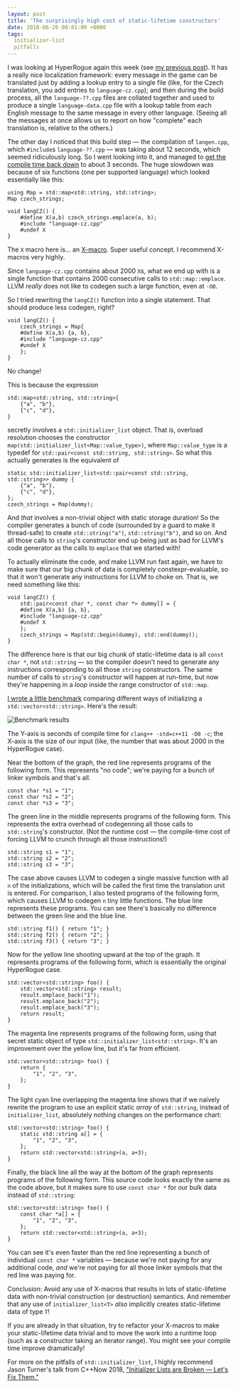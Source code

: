 ```yaml
---
layout: post
title: 'The surprisingly high cost of static-lifetime constructors'
date: 2018-06-26 00:01:00 +0000
tags:
  initializer-list
  pitfalls
---
```


I was looking at HyperRogue again this week (see [my previous post](/blog/2018/06/17/std-size)).
It has a really nice localization framework: every message in the game can be translated just
by adding a lookup entry to a single file (like, for the Czech translation, you add entries
to `language-cz.cpp`); and then during the build process, all the `language-??.cpp` files
are collated together and used to produce a single `language-data.cpp` file with a lookup table
from each English message to the same message in every other language. (Seeing all the messages
at once allows us to report on how "complete" each translation is, relative to the others.)

The other day I noticed that this build step — the compilation of `langen.cpp`, which `#include`s
`language-??.cpp` — was taking about 12 seconds, which seemed ridiculously long. So I went looking
into it, and managed to
[get the compile time back down](https://github.com/zenorogue/hyperrogue/commit/dd1a842285aa621567925eef8263ff336ba077be)
to about 3 seconds. The huge slowdown was because of six functions (one per supported language)
which looked essentially like this:

    using Map = std::map<std::string, std::string>;
    Map czech_strings;

    void langCZ() {
        #define X(a,b) czech_strings.emplace(a, b);
        #include "language-cz.cpp"
        #undef X
    }

The `X` macro here is... an [X-macro](https://en.wikipedia.org/wiki/X_Macro).
Super useful concept. I recommend X-macros very highly.

Since `language-cz.cpp` contains about 2000 `X`s, what we end up with is a single function that
contains 2000 consecutive calls to `std::map::emplace`. LLVM *really* does not like to codegen
such a large function, even at `-O0`.

So I tried rewriting the `langCZ()` function into a single statement. That should produce less codegen,
right?

    void langCZ() {
        czech_strings = Map{
        #define X(a,b) {a, b},
        #include "language-cz.cpp"
        #undef X
        };
    }

No change!

This is because the expression

    std::map<std::string, std::string>{
        {"a", "b"},
        {"c", "d"},
    }

secretly involves a `std::initializer_list` object. That is, overload resolution chooses
the constructor `map(std::initializer_list<Map::value_type>)`, where `Map::value_type` is a typedef for
`std::pair<const std::string, std::string>`. So what this actually generates is the equivalent
of

    static std::initializer_list<std::pair<const std::string, std::string>> dummy {
        {"a", "b"},
        {"c", "d"},
    };
    czech_strings = Map(dummy);

And _that_ involves a non-trivial object with static storage duration! So the compiler generates
a bunch of code (surrounded by a guard to make it thread-safe) to create `std::string("a")`,
`std::string("b")`, and so on. And all those calls to `string`'s constructor end up being
just as bad for LLVM's code generator as the calls to `emplace` that we started with!

To actually eliminate the code, and make LLVM run fast again, we have to make sure that
our big chunk of data is completely constexpr-evaluable, so that it won't generate any
instructions for LLVM to choke on. That is, we need something like this:

    void langCZ() {
        std::pair<const char *, const char *> dummy[] = {
        #define X(a,b) {a, b},
        #include "language-cz.cpp"
        #undef X
        };
        czech_strings = Map(std::begin(dummy), std::end(dummy));
    }

The difference here is that our big chunk of static-lifetime data is all `const char *`,
not `std::string` — so the compiler doesn't need to generate any instructions corresponding
to all those `string` constructors. The same number of calls to `string`'s constructor will
happen at run-time, but now they're happening in a *loop* inside the range constructor
of `std::map`.

[I wrote a little benchmark](/blog/code/2018-06-26-benchmark.py)
comparing different ways of initializing a `std::vector<std::string>`.
Here's the result:

![Benchmark results](/blog/images/2018-06-26-benchmark.png)

The Y-axis is seconds of compile time for `clang++ -std=c++11 -O0 -c`; the X-axis is the size of
our input (like, the number that was about 2000 in the HyperRogue case).

Near the bottom of the graph, the red line represents programs of the following form.
This represents "no code"; we're paying for a bunch of linker symbols and that's all.

    const char *s1 = "1";
    const char *s2 = "2";
    const char *s3 = "3";

The green line in the middle represents programs of the following form.
This represents the extra overhead of codegenning all those calls to `std::string`'s constructor.
(Not the runtime cost — the compile-time cost of forcing LLVM to crunch through all those instructions!)

    std::string s1 = "1";
    std::string s2 = "2";
    std::string s3 = "3";

The case above causes LLVM to codegen a single massive function with all `n` of the initializations,
which will be called the first time the translation unit is entered. For comparison, I also tested
programs of the following form, which causes LLVM to codegen `n` tiny little functions.
The blue line represents these programs. You can see there's basically no difference between the
green line and the blue line.

    std::string f1() { return "1"; }
    std::string f2() { return "2"; }
    std::string f3() { return "3"; }

Now for the yellow line shooting upward at the top of the graph. It represents programs of the following form,
which is essentially the original HyperRogue case.

    std::vector<std::string> foo() {
        std::vector<std::string> result;
        result.emplace_back("1");
        result.emplace_back("2");
        result.emplace_back("3");
        return result;
    }

The magenta line represents programs of the following form, using that secret static object of type
`std::initializer_list<std::string>`. It's an improvement over the yellow line, but it's far from efficient.

    std::vector<std::string> foo() {
        return {
            "1", "2", "3",
        };
    }

The light cyan line overlapping the magenta line shows that if we naïvely rewrite the program to use an
explicit static *array* of `std::string`, instead of `initializer_list`, absolutely nothing
changes on the performance chart:

    std::vector<std::string> foo() {
        static std::string a[] = {
            "1", "2", "3",
        };
        return std::vector<std::string>(a, a+3);
    }

Finally, the black line all the way at the bottom of the graph represents programs of the
following form. This source code looks exactly the same as the code above, but it makes sure
to use `const char *` for our bulk data instead of `std::string`:

    std::vector<std::string> foo() {
        const char *a[] = {
            "1", "2", "3",
        };
        return std::vector<std::string>(a, a+3);
    }

You can see it's even faster than the red line representing a bunch of individual
`const char *` variables — because we're not paying for any additional code, *and* we're not
paying for all those linker symbols that the red line was paying for.

Conclusion: Avoid any use of X-macros that results in lots of static-lifetime data
with non-trivial construction (or destruction) semantics. And remember that any use of
`initializer_list<T>` *also* implicitly creates static-lifetime data of type `T`!

If you are already in that situation, try to refactor your X-macros to make your
static-lifetime data trivial and to move the work into a runtime loop (such as a
constructor taking an iterator range). You might see your compile time improve
dramatically!

For more on the pitfalls of `std::initializer_list`, I highly recommend Jason Turner's
talk from C++Now 2018,
["Initializer Lists are Broken — Let's Fix Them."](https://www.youtube.com/watch?v=sSlmmZMFsXQ)
